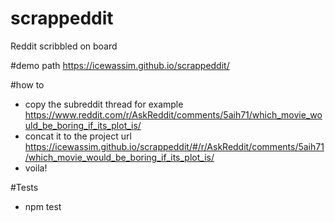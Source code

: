 # scrappeddit
Reddit scribbled on board

#demo path
https://icewassim.github.io/scrappeddit/

#how to
 - copy the subreddit thread for example https://www.reddit.com/r/AskReddit/comments/5aih71/which_movie_would_be_boring_if_its_plot_is/
 - concat it to the project url https://icewassim.github.io/scrappeddit/#/r/AskReddit/comments/5aih71/which_movie_would_be_boring_if_its_plot_is/
 - voila!

#Tests
 - npm test
